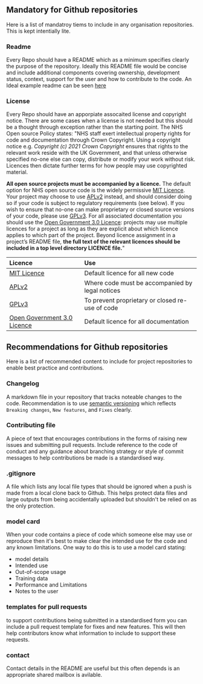 ## Mandatory for Github repositories

Here is a list of mandatroy tiems to include in any organisation repositories. This is kept intentially lite. 

### Readme
Every Repo should have a README which as a minimum specifies clearly the purpose of the repository.  Ideally this README file would be concise and include additional components covering ownership, development status, context, support for the user and how to contribute to the code. An Ideal example readme can be seen [here](https://github.com/othneildrew/Best-README-Template/blob/master/BLANK_README.md)

### License
Every Repo should have an apporpiate assocaited license and copyright notice.  There are some cases when a license is not needed but this should be a thought through exception rather than the starting point.  The NHS Open source Policy states: "NHS staff exert intellectual property rights for code and documentation through Crown Copyright. Using a copyright notice e.g. _Copyright (c) 2021 Crown Copyright_ ensures that rights to the relevant work reside with the UK Government, and that unless otherwise specified no-one else can copy, distribute or modify your work without risk. Licences then dictate further terms for how people may use copyrighted material.

**All open source projects must be accompanied by a licence.** The default option for NHS open source code is the widely permissive [MIT Licence](https://choosealicense.com/licenses/mit/). Your project may choose to use [APLv2](https://choosealicense.com/licenses/apache-2.0/) instead, and should consider doing so if your code is subject to regulatory requirements (see below). If you wish to ensure that no-one can make proprietary or closed source versions of your code, please use [GPLv3](https://www.gnu.org/licenses/gpl-3.0.en.html). For all associated documentation you should use the [Open Government 3.0 Licence](https://www.nationalarchives.gov.uk/doc/open-government-licence/version/3/): projects may use multiple licences for a project as long as they are explicit about which licence applies to which part of the project. Beyond licence assignment in a project’s README file, **the full text of the relevant licences should be included in a top level directory LICENCE file.**"

|Licence  |Use  |
|:---|:---|
| [MIT Licence](https://choosealicense.com/licenses/mit/) | Default licence for all new code  |
| [APLv2](https://choosealicense.com/licenses/apache-2.0) | Where code must be accompanied by legal notices  |
| [GPLv3](https://www.gnu.org/licenses/gpl-3.0.en.html) | To prevent proprietary or closed re-use of code  |
| [Open Government 3.0 Licence](https://www.nationalarchives.gov.uk/doc/open-government-licence/version/3/) | Default licence for all documentation  |

## Recommendations for Github repositories

Here is a list of recommended content to include for project repositories to enable best practice and contributions.

### Changelog
A markdown file in your repository that tracks noteable changes to the code.  Recommendation is to use [semantic versioning](https://semver.org/spec/v2.0.0.html) which reflects `Breaking changes`, `New features`, and
`Fixes` clearly. 

### Contributing file
A piece of text that encourages contributions in the forms of raising new issues and submitting pull requests.  Include reference to the code of conduct and any guidance about branching strategy or style of commit messages to help contributions be made is a standardised way. 

### .gitignore
A file which lists any local file types that should be ignored when a push is made from a local clone back to Github.  This helps protect data files and large outputs from being accidentally uploaded but shouldn't be relied on as the only protection.

### model card
When your code contains a piece of code which someone else may use or reproduce then it's best to make clear the intended use for the code and any known limitations.  One way to do this is to use a model card stating:
- model details 
- Intended use
- Out-of-scope usage
- Training data
- Performance and Limitations
- Notes to the user

### templates for pull requests
to support contributions being submitted in a standardised form you can include a pull request template for fixes and new features.  This will then help contributors know what information to include to support these requests.

### contact
Contact details in the README are useful but this often depends is an appropriate shared mailbox is avilable. 

